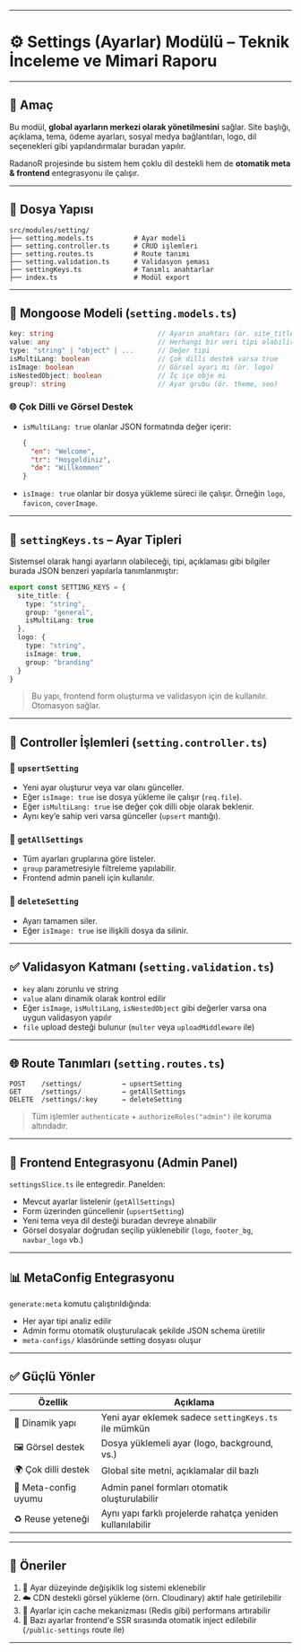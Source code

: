 
---

# ⚙️ **Settings (Ayarlar) Modülü – Teknik İnceleme ve Mimari Raporu**

---

## 🎯 Amaç

Bu modül, **global ayarların merkezi olarak yönetilmesini** sağlar. Site başlığı, açıklama, tema, ödeme ayarları, sosyal medya bağlantıları, logo, dil seçenekleri gibi yapılandırmalar buradan yapılır.

RadanoR projesinde bu sistem hem çoklu dil destekli hem de **otomatik meta & frontend** entegrasyonu ile çalışır.

---

## 📁 Dosya Yapısı

```
src/modules/setting/
├── setting.models.ts          # Ayar modeli
├── setting.controller.ts      # CRUD işlemleri
├── setting.routes.ts          # Route tanımı
├── setting.validation.ts      # Validasyon şeması
├── settingKeys.ts             # Tanımlı anahtarlar
├── index.ts                   # Modül export
```

---

## 🧱 Mongoose Modeli (`setting.models.ts`)

```ts
key: string                          // Ayarın anahtarı (ör. site_title)
value: any                           // Herhangi bir veri tipi olabilir
type: "string" | "object" | ...      // Değer tipi
isMultiLang: boolean                 // Çok dilli destek varsa true
isImage: boolean                     // Görsel ayarı mı (ör. logo)
isNestedObject: boolean              // İç içe obje mi
group?: string                       // Ayar grubu (ör. theme, seo)
```

### 🌐 Çok Dilli ve Görsel Destek

* `isMultiLang: true` olanlar JSON formatında değer içerir:

  ```json
  {
    "en": "Welcome",
    "tr": "Hoşgeldiniz",
    "de": "Willkommen"
  }
  ```

* `isImage: true` olanlar bir dosya yükleme süreci ile çalışır. Örneğin `logo`, `favicon`, `coverImage`.

---

## 🧠 `settingKeys.ts` – Ayar Tipleri

Sistemsel olarak hangi ayarların olabileceği, tipi, açıklaması gibi bilgiler burada JSON benzeri yapılarla tanımlanmıştır:

```ts
export const SETTING_KEYS = {
  site_title: {
    type: "string",
    group: "general",
    isMultiLang: true
  },
  logo: {
    type: "string",
    isImage: true,
    group: "branding"
  }
}
```

> Bu yapı, frontend form oluşturma ve validasyon için de kullanılır. Otomasyon sağlar.

---

## 🔧 Controller İşlemleri (`setting.controller.ts`)

### 🔹 `upsertSetting`

* Yeni ayar oluşturur veya var olanı günceller.
* Eğer `isImage: true` ise dosya yükleme ile çalışır (`req.file`).
* Eğer `isMultiLang: true` ise değer çok dilli obje olarak beklenir.
* Aynı key’e sahip veri varsa günceller (`upsert` mantığı).

### 🔹 `getAllSettings`

* Tüm ayarları gruplarına göre listeler.
* `group` parametresiyle filtreleme yapılabilir.
* Frontend admin paneli için kullanılır.

### 🔹 `deleteSetting`

* Ayarı tamamen siler.
* Eğer `isImage: true` ise ilişkili dosya da silinir.

---

## ✅ Validasyon Katmanı (`setting.validation.ts`)

* `key` alanı zorunlu ve string
* `value` alanı dinamik olarak kontrol edilir
* Eğer `isImage`, `isMultiLang`, `isNestedObject` gibi değerler varsa ona uygun validasyon yapılır
* `file` upload desteği bulunur (`multer` veya `uploadMiddleware` ile)

---

## 🌐 Route Tanımları (`setting.routes.ts`)

```
POST    /settings/          → upsertSetting
GET     /settings/          → getAllSettings
DELETE  /settings/:key      → deleteSetting
```

> Tüm işlemler `authenticate` + `authorizeRoles("admin")` ile koruma altındadır.

---

## 🔄 Frontend Entegrasyonu (Admin Panel)

`settingsSlice.ts` ile entegredir. Panelden:

* Mevcut ayarlar listelenir (`getAllSettings`)
* Form üzerinden güncellenir (`upsertSetting`)
* Yeni tema veya dil desteği buradan devreye alınabilir
* Görsel dosyalar doğrudan seçilip yüklenebilir (`logo`, `footer_bg`, `navbar_logo` vb.)

---

## 📊 MetaConfig Entegrasyonu

`generate:meta` komutu çalıştırıldığında:

* Her ayar tipi analiz edilir
* Admin formu otomatik oluşturulacak şekilde JSON schema üretilir
* `meta-configs/` klasöründe setting dosyası oluşur

---

## ✅ Güçlü Yönler

| Özellik              | Açıklama                                                   |
| -------------------- | ---------------------------------------------------------- |
| 🔄 Dinamik yapı      | Yeni ayar eklemek sadece `settingKeys.ts` ile mümkün       |
| 🖼️ Görsel destek    | Dosya yüklemeli ayar (logo, background, vs.)               |
| 🌍 Çok dilli destek  | Global site metni, açıklamalar dil bazlı                   |
| 🧠 Meta-config uyumu | Admin panel formları otomatik oluşturulabilir              |
| ♻️ Reuse yeteneği    | Aynı yapı farklı projelerde rahatça yeniden kullanılabilir |

---

## 🧩 Öneriler

1. 🔐 Ayar düzeyinde değişiklik log sistemi eklenebilir
2. ☁️ CDN destekli görsel yükleme (örn. Cloudinary) aktif hale getirilebilir
3. 🧪 Ayarlar için cache mekanizması (Redis gibi) performans artırabilir
4. 🧩 Bazı ayarlar frontend'e SSR sırasında otomatik inject edilebilir (`/public-settings` route ile)

---